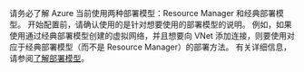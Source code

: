 请务必了解 Azure 当前使用两种部署模型：Resource Manager 和经典部署模型。 开始配置前，请确认使用的是针对想要使用的部署模型的说明。 例如，如果使用通过经典部署模型创建的虚拟网络，并且想要向 VNet 添加连接，则要使用对应于经典部署模型（而不是 Resource Manager）的部署方法。 有关详细信息，请参阅[了解部署模型](/documentation/articles/resource-manager-deployment-model/)。